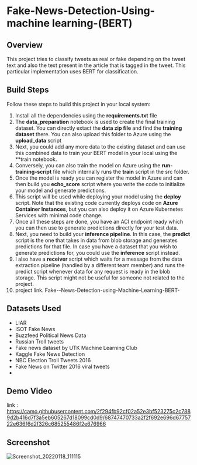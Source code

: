# Fake-News-Detection-Using-machine learning-(BERT)

## Overview

This project tries to classify tweets as real or fake depending on the tweet text and also the text present in the article that is tagged in the tweet. This particular implementation uses BERT for classification.


## Build Steps

Follow these steps to build this project in your local system:
1. Install all the dependencies using the **requirements.txt** file
2. The **data_preparation** notebook is used to create the final training dataset. You can directly extact the **data zip file** and find the **training dataset** there. You can also upload this folder to Azure using the **upload_data** script
3. Next, you could add any more data to the existing dataset and can use this combined data to train your BERT model in your local using the **train notebook.
4. Conversely, you can also train the model on Azure using the **run-training-script** file which internally runs the **train** script in the src folder.
5. Once the model is ready you can register the model in Azure and can then build you **echo_score** script where you write the code to initialize your model and generate predictions.
6. This script will be used while deploying your model using the **deploy** script. Note that the existing code currently deploys code on **Azure Container Instances**, but you can also deploy it on Azure Kubernetes Services with minimal code change.
7. Once all these steps are done, you have an ACI endpoint ready which you can then use to generate predictions directly for your test data.
8. Next, you need to build your **inference pipeline**. In this case, the **predict** script is the one that takes in data from blob storage and generates predictions for that file. In case you have a dataset that you wish to generate predictions for, you could use the **inference** script instead.
9. I also have a **receiver** script which waits for a message from the data extraction pipeline (handled by a different team member) and runs the predict script whenever data for any request is ready in the blob storage. This script might not be useful for someone not related to the project.
10. project link.
Fake--News-Detection-using-Machine-Learning-BERT-
## Datasets Used
* LIAR
* ISOT Fake News
* Buzzfeed Political News Data
* Russian Troll tweets
* Fake news dataset by UTK Machine Learning Club
* Kaggle Fake News Detection
* NBC Election Troll Tweets 2016
* Fake News on Twitter 2016 viral tweets
* 

## Demo Video

link : https://camo.githubusercontent.com/2f294fb92cf02a52e3bf523275c2c7889d2b416d7f3a5eb605267d18099cd0d9/68747470733a2f2f692e696d6775722e636f6d2f326c685255486f2e676966

## Screenshot

![Screenshot_20220118_111115](https://user-images.githubusercontent.com/91944867/149877788-9d31585a-a062-4946-81ac-b935488d055c.jpg)




